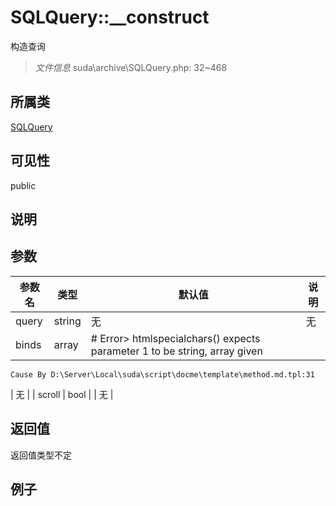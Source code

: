 # SQLQuery::__construct

构造查询

> *文件信息* suda\archive\SQLQuery.php: 32~468

## 所属类 

[SQLQuery](../SQLQuery.md)

## 可见性

 public 

## 说明




## 参数


| 参数名 | 类型 | 默认值 | 说明 |
|--------|-----|-------|-------|
| query |  string | 无 | 无 |
| binds |  array | # Error> htmlspecialchars() expects parameter 1 to be string, array given
	Cause By D:\Server\Local\suda\script\docme\template\method.md.tpl:31
 | 无 |
| scroll |  bool |  | 无 |



## 返回值

返回值类型不定


## 例子

